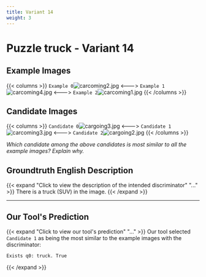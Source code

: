 ```yaml
---
title: Variant 14
weight: 3
---
```


# Puzzle truck - Variant 14

## Example Images
{{< columns >}}
`Example 0`![carcoming2.jpg](/natscene_data/images/carcoming2.jpg)
<--->
`Example 1`![carcoming4.jpg](/natscene_data/images/carcoming4.jpg)
<--->
`Example 2`![carcoming1.jpg](/natscene_data/images/carcoming1.jpg)
{{< /columns >}}

## Candidate Images
{{< columns >}}
`Candidate 0`![cargoing3.jpg](/natscene_data/images/cargoing3.jpg)
<--->
`Candidate 1`![carcoming3.jpg](/natscene_data/images/carcoming3.jpg)
<--->
`Candidate 2`![cargoing2.jpg](/natscene_data/images/cargoing2.jpg)
{{< /columns >}}

*Which candidate among the above candidates is most similar to all the example images? Explain why.*

## Groundtruth English Description

{{< expand "Click to view the description of the intended discriminator" "..." >}}
There is a truck (SUV) in the image.
{{< /expand >}}

---



## Our Tool's Prediction

{{< expand "Click to view our tool's prediction" "..." >}}
Our tool selected `Candidate 1` as being the most similar to the example images with the discriminator:
```plaintext
Exists q0: truck. True
```
{{< /expand >}}
